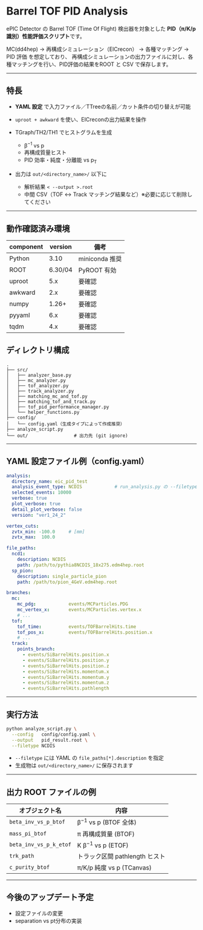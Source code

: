 # Barrel TOF PID Analysis

ePIC Detector の Barrel TOF (Time Of Flight) 検出器を対象とした
**PID（π/K/p 識別）性能評価スクリプト**です。

MC(dd4hep) → 再構成シミュレーション（EICrecon） → 各種マッチング → PID 評価
を想定しており、 再構成シミュレーションの出力ファイルに対し、各種マッチングを行い、PID評価の結果をROOT と CSV で保存します。

---

## 特長

* **YAML 設定** で入力ファイル／TTreeの名前／カット条件の切り替えが可能
* `uproot + awkward` を使い、EICreconの出力結果を操作
* TGraph/TH2/TH1 でヒストグラムを生成

  * β<sup>−1</sup> vs p
  * 再構成質量ヒスト
  * PID 効率・純度・分離能 vs p<sub>T</sub>

* 出力は `out/<directory_name>/` 以下に

  * 解析結果 `< --output >.root`
  * 中間 CSV（TOF ↔ Track マッチング結果など）※必要に応じて削除してください

---

## 動作確認済み環境

| component | version | 備考           |
| --------- | ------- | ------------ |
| Python    | 3.10    | miniconda 推奨 |
| ROOT      | 6.30/04 | PyROOT 有効    |
| uproot    | 5.x     | 要確認         |
| awkward   | 2.x     | 要確認         |
| numpy     | 1.26+   | 要確認         |
| pyyaml    | 6.x     | 要確認         |
| tqdm      | 4.x     | 要確認         |


## ディレクトリ構成

```
.
├── src/
│   ├── analyzer_base.py
│   ├── mc_analyzer.py
│   ├── tof_analyzer.py
│   ├── track_analyzer.py
│   ├── matching_mc_and_tof.py
│   ├── matching_tof_and_track.py
│   ├── tof_pid_performance_manager.py
│   └── helper_functions.py
├── config/
│   └── config.yaml（生成タイプによって作成推奨）
├── analyze_script.py
└── out/                 # 出力先 (git ignore)
```

---

## YAML 設定ファイル例（config.yaml）

```yaml
analysis:
  directory_name: eic_pid_test
  analysis_event_type: NCDIS            # run_analysis.py の --filetype で上書き可
  selected_events: 10000
  verbose: true
  plot_verbose: true
  detail_plot_verbose: false
  version: "ver1_24_2"

vertex_cuts:
  zvtx_min: -100.0     # [mm]
  zvtx_max:  100.0

file_paths:
  ncd1:
    description: NCDIS
    path: /path/to/pythia8NCDIS_18x275.edm4hep.root
  sp_pion:
    description: single_particle_pion
    path: /path/to/pion_4GeV.edm4hep.root

branches:
  mc:
    mc_pdg:            events/MCParticles.PDG
    mc_vertex_x:       events/MCParticles.vertex.x
    # ...
  tof:
    tof_time:          events/TOFBarrelHits.time
    tof_pos_x:         events/TOFBarrelHits.position.x
    # ...
  track:
    points_branch:
      - events/SiBarrelHits.position.x
      - events/SiBarrelHits.position.y
      - events/SiBarrelHits.position.z
      - events/SiBarrelHits.momentum.x
      - events/SiBarrelHits.momentum.y
      - events/SiBarrelHits.momentum.z
      - events/SiBarrelHits.pathlength
```

---

## 実行方法

```bash
python analyze_script.py \
  --config   config/config.yaml \
  --output   pid_result.root \
  --filetype NCDIS
```

* `--filetype` には YAML の `file_paths[*].description` を指定
* 生成物は `out/<directory_name>/` に保存されます

---

## 出力 ROOT ファイルの例

| オブジェクト名                | 内容                            |
| ---------------------- | ----------------------------- |
| `beta_inv_vs_p_btof`   | β<sup>−1</sup> vs p (BTOF 全体) |
| `mass_pi_btof`         | π 再構成質量 (BTOF)                |
| `beta_inv_vs_p_k_etof` | K β<sup>−1</sup> vs p (ETOF)  |
| `trk_path`             | トラック区間 pathlength ヒスト         |
| `c_purity_btof`        | π/K/p 純度 vs p (TCanvas)       |　（未実装）

---

## 今後のアップデート予定

* 設定ファイルの変更
* separation vs pt分布の実装

